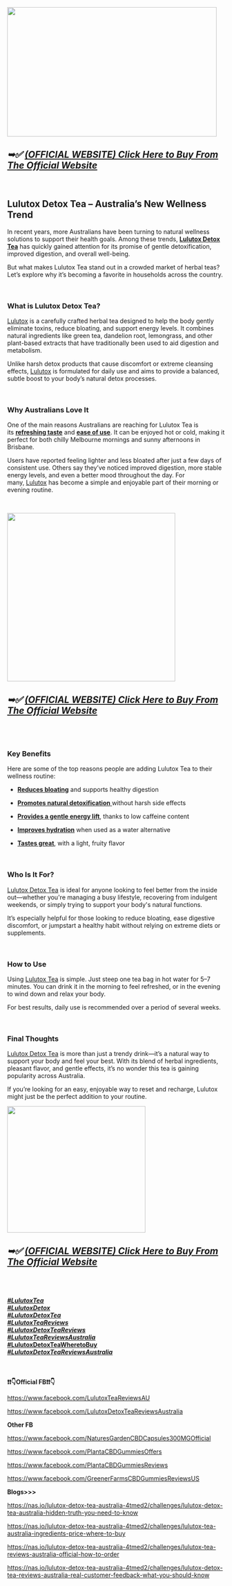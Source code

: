 <div class="separator"><a href="https://www.facebook.com/LulutoxTeaReviewsAU" target="_blank"><img src="https://blogger.googleusercontent.com/img/b/R29vZ2xl/AVvXsEgF8AyQnkxXDJEDL_jaHHb49Mf1LPoxv1Z0uGPSCohRGKIfmVu7a8GCVAU2Hz_eroyWQnuZoR79DLJlWNJXCMbj83_hwRpwkzfiuY0tjbrq-6GEwQ6NW0K7HqvUl7K-6l8li-bapfU8NdRxeIRlE4LH8sFoR0c2kyb1F7PfhkbW7A1rsh4XGmsT98mwjtI/w485-h299/lulutox3.jpg" alt="" width="485" height="299" border="0" data-original-height="394" data-original-width="639" /></a></div>
<h2><em>➥✅&nbsp;<a href="https://careline360.com/lulutox-au-buy" target="_blank">(OFFICIAL WEBSITE) Click Here to Buy From The Official Website</a></em></h2>
<div>&nbsp;</div>
<h2><strong data-end="190" data-start="129">Lulutox Detox Tea &ndash; Australia&rsquo;s New Wellness Trend</strong></h2>
<p data-end="461" data-start="192">In recent years, more Australians have been turning to natural wellness solutions to support their health goals. Among these trends,&nbsp;<strong data-end="346" data-start="325"><a href="https://www.facebook.com/LulutoxTeaReviewsAU" target="_blank">Lulutox Detox Tea</a></strong>&nbsp;has quickly gained attention for its promise of gentle detoxification, improved digestion, and overall well-being.</p>
<p data-end="612" data-start="463">But what makes Lulutox Tea stand out in a crowded market of herbal teas? Let&rsquo;s explore why it&rsquo;s becoming a favorite in households across the country.</p>
<p data-end="612" data-start="463">&nbsp;</p>
<h3 data-end="649" data-start="619">What is Lulutox Detox Tea?</h3>
<p data-end="961" data-start="651"><a href="https://www.facebook.com/LulutoxTeaReviewsAU" target="_blank">Lulutox</a>&nbsp;is a carefully crafted herbal tea designed to help the body gently eliminate toxins, reduce bloating, and support energy levels. It combines natural ingredients like green tea, dandelion root, lemongrass, and other plant-based extracts that have traditionally been used to aid digestion and metabolism.</p>
<p data-end="1167" data-start="963">Unlike harsh detox products that cause discomfort or extreme cleansing effects,&nbsp;<a href="https://www.facebook.com/LulutoxTeaReviewsAU" target="_blank">Lulutox</a>&nbsp;is formulated for&nbsp;<span data-end="1082" data-start="1069">daily use</span>&nbsp;and aims to provide a balanced, subtle boost to your body&rsquo;s natural detox processes.</p>
<p data-end="1167" data-start="963">&nbsp;</p>
<h3 data-end="1201" data-start="1174">Why Australians Love It</h3>
<p data-end="1434" data-start="1203">One of the main reasons Australians are reaching for Lulutox Tea is its&nbsp;<strong data-end="1295" data-start="1275"><a href="https://www.facebook.com/LulutoxTeaReviewsAU" target="_blank">refreshing taste</a></strong>&nbsp;and&nbsp;<strong data-end="1315" data-start="1300"><a href="https://www.facebook.com/LulutoxTeaReviewsAU" target="_blank">ease of use</a></strong>. It can be enjoyed hot or cold, making it perfect for both chilly Melbourne mornings and sunny afternoons in Brisbane.</p>
<p data-end="1740" data-start="1436">Users have reported feeling lighter and less bloated after just a few days of consistent use. Others say they&rsquo;ve noticed improved digestion, more stable energy levels, and even a better mood throughout the day. For many,&nbsp;<a href="https://www.facebook.com/LulutoxTeaReviewsAU" target="_blank">Lulutox</a>&nbsp;has become a simple and enjoyable part of their morning or evening routine.</p>
<p data-end="1740" data-start="1436">&nbsp;</p>
<p><a href="https://www.facebook.com/LulutoxTeaReviewsAU" target="_blank"><img src="https://blogger.googleusercontent.com/img/b/R29vZ2xl/AVvXsEippgYByY-WsL9jLqtYkj8VabCkEyU4Hc-X_SIAan-xQH66kb0SGhek2JHY5H2TvBLNOXnke2HGTCKAfxRTyGlg8wn1u1jtyEiqkQArW9BpOfpesyhxfA8I1s6uXMBPTlHZ11EeEjOS1cU7_9teY9a_Oe11rQskveMubv8VUBG9QblT0-ni6O2EMSB_J1M/w389-h389/lulutex.jpg" alt="" width="389" height="389" border="0" data-original-height="1000" data-original-width="1000" /></a></p>
<h2 data-end="1740" data-start="1436"><em><strong>➥✅&nbsp;<a href="https://careline360.com/lulutox-au-buy" target="_blank">(OFFICIAL WEBSITE) Click Here to Buy From The Official Website</a></strong></em></h2>
<h2>&nbsp;</h2>
<h3 data-end="1763" data-start="1747">Key Benefits</h3>
<p data-end="1854" data-start="1765">Here are some of the top reasons people are adding Lulutox Tea to their wellness routine:</p>
<ul data-end="2156" data-start="1856">
<li data-end="1911" data-start="1856">
<p data-end="1911" data-start="1858"><strong data-end="1878" data-start="1858"><a href="https://www.facebook.com/LulutoxDetoxTeaReviewsAustralia" target="_blank">Reduces bloating</a></strong>&nbsp;and supports healthy digestion</p>
</li>
<li data-end="1978" data-start="1912">
<p data-end="1978" data-start="1914"><a href="https://www.facebook.com/LulutoxDetoxTeaReviewsAustralia" target="_blank"><strong data-end="1949" data-start="1914">Promotes natural detoxification</strong>&nbsp;</a>without harsh side effects</p>
</li>
<li data-end="2048" data-start="1979">
<p data-end="2048" data-start="1981"><strong data-end="2014" data-start="1981"><a href="https://www.facebook.com/LulutoxDetoxTeaReviewsAustralia" target="_blank">Provides a gentle energy lift</a></strong>, thanks to low caffeine content</p>
</li>
<li data-end="2108" data-start="2049">
<p data-end="2108" data-start="2051"><strong data-end="2073" data-start="2051"><a href="https://www.facebook.com/LulutoxDetoxTeaReviewsAustralia" target="_blank">Improves hydration</a></strong>&nbsp;when used as a water alternative</p>
</li>
<li data-end="2156" data-start="2109">
<p data-end="2156" data-start="2111"><strong data-end="2127" data-start="2111"><a href="https://www.facebook.com/LulutoxDetoxTeaReviewsAustralia" target="_blank">Tastes great</a></strong>, with a light, fruity flavor</p>
</li>
</ul>
<div>&nbsp;</div>
<h3 data-end="2181" data-start="2163">Who Is It For?</h3>
<p data-end="2400" data-start="2183"><a href="https://www.facebook.com/LulutoxDetoxTeaReviewsAustralia" target="_blank">Lulutox Detox Tea</a>&nbsp;is ideal for anyone looking to feel better from the inside out&mdash;whether you're managing a busy lifestyle, recovering from indulgent weekends, or simply trying to support your body's natural functions.</p>
<p data-end="2568" data-start="2402">It&rsquo;s especially helpful for those looking to reduce bloating, ease digestive discomfort, or jumpstart a healthy habit without relying on extreme diets or supplements.</p>
<p data-end="2568" data-start="2402">&nbsp;</p>
<h3 data-end="2589" data-start="2575">How to Use</h3>
<p data-end="2775" data-start="2591">Using&nbsp;<a href="https://www.facebook.com/LulutoxTeaReviewsAU" target="_blank">Lulutox Tea</a>&nbsp;is simple. Just steep one tea bag in hot water for 5&ndash;7 minutes. You can drink it in the morning to feel refreshed, or in the evening to wind down and relax your body.</p>
<p data-end="2851" data-start="2777">For best results, daily use is recommended over a period of several weeks.</p>
<p data-end="2851" data-start="2777">&nbsp;</p>
<h3 data-end="2876" data-start="2858">Final Thoughts</h3>
<p data-end="3127" data-start="2878"><a href="https://www.facebook.com/LulutoxDetoxTeaReviewsAustralia" target="_blank">Lulutox Detox Tea</a>&nbsp;is more than just a trendy drink&mdash;it&rsquo;s a natural way to support your body and feel your best. With its blend of herbal ingredients, pleasant flavor, and gentle effects, it&rsquo;s no wonder this tea is gaining popularity across Australia.</p>
<p data-end="3256" data-start="3129">If you&rsquo;re looking for an easy, enjoyable way to reset and recharge, Lulutox might just be the perfect addition to your routine.</p>
<p data-end="3256" data-start="3129"><a href="https://www.facebook.com/LulutoxTeaReviewsAU" target="_blank"><img src="https://blogger.googleusercontent.com/img/b/R29vZ2xl/AVvXsEj3fdo43SZzU3kwpWuRGykSCPEjjlmdb3WTDOWtDxSn1qAS1ZEOm7ZCh_a9ExuIahu1P8K_6NqWg9-5tB_JFWzBTPIPvetdkXFCeclEEVbdo2Ne8AY68zj8VBvi0qVvrrYqlTFZV0a7_GGb40MF7K8yN9bK2kSlwh1RnGGZBhR8vVulYTCfZZyN2huKBww/s320/lulutox.jpg" alt="" width="320" height="292" border="0" data-original-height="913" data-original-width="1000" /></a></p>
<h2><em>➥✅&nbsp;<a href="https://careline360.com/lulutox-au-buy" target="_blank">(OFFICIAL WEBSITE) Click Here to Buy From The Official Website</a></em></h2>
<div><em>&nbsp;</em></div>
<div>&nbsp;</div>
<div><em>&nbsp;</em></div>
<div>
<div><em><em><strong><a href="https://www.facebook.com/LulutoxTeaReviewsAU" target="_blank">#LulutoxTea</a></strong></em></em></div>
<div><em><em><strong><a href="https://www.facebook.com/LulutoxDetoxTeaReviewsAustralia" target="_blank">#LulutoxDetox</a></strong></em></em></div>
<div><em><em><strong><a href="https://www.facebook.com/LulutoxDetoxTeaReviewsAustralia" target="_blank">#LulutoxDetoxTea</a></strong></em></em></div>
<div><em><em><strong><a href="https://www.facebook.com/LulutoxTeaReviewsAU" target="_blank">#LulutoxTeaReviews</a></strong></em></em></div>
<div><em><em><strong><a href="https://www.facebook.com/LulutoxDetoxTeaReviewsAustralia" target="_blank">#LulutoxDetoxTeaReviews</a></strong></em></em></div>
<div><em><strong><a href="https://www.facebook.com/LulutoxTeaReviewsAU" target="_blank">#LulutoxTeaReviewsAustralia</a></strong></em></div>
<div>
<div>
<div><strong><a href="https://www.facebook.com/LulutoxDetoxTeaReviewsAustralia" target="_blank">#LulutoxDetoxTeaWheretoBuy</a></strong></div>
</div>
</div>
<div><em><strong><a href="https://www.facebook.com/LulutoxDetoxTeaReviewsAustralia" target="_blank">#LulutoxDetoxTeaReviewsAustralia</a></strong></em></div>
<div>&nbsp;</div>
</div>
<div><em>&nbsp;</em></div>
<div><em>&nbsp;</em></div>
<div><strong>❗❗👇</strong><strong>Official FB</strong><strong>❗❗👇</strong></div>
<div>
<p><a href="https://www.facebook.com/LulutoxTeaReviewsAU">https://www.facebook.com/LulutoxTeaReviewsAU</a></p>
<p><a href="https://www.facebook.com/LulutoxDetoxTeaReviewsAustralia">https://www.facebook.com/LulutoxDetoxTeaReviewsAustralia</a></p>
<p><strong>Other FB</strong></p>
<p><a href="https://www.facebook.com/NaturesGardenCBDCapsules300MGOfficial">https://www.facebook.com/NaturesGardenCBDCapsules300MGOfficial</a></p>
<p><a href="https://www.facebook.com/PlantaCBDGummiesOffers">https://www.facebook.com/PlantaCBDGummiesOffers</a></p>
<p><a href="https://www.facebook.com/PlantaCBDGummiesReviews">https://www.facebook.com/PlantaCBDGummiesReviews</a></p>
<p><a href="https://www.facebook.com/GreenerFarmsCBDGummiesReviewsUS">https://www.facebook.com/GreenerFarmsCBDGummiesReviewsUS</a></p>
<p><strong>Blogs&gt;&gt;&gt;</strong></p>
<p><a href="https://nas.io/lulutox-detox-tea-australia-4tmed2/challenges/lulutox-detox-tea-australia-hidden-truth-you-need-to-know">https://nas.io/lulutox-detox-tea-australia-4tmed2/challenges/lulutox-detox-tea-australia-hidden-truth-you-need-to-know</a></p>
<p><a href="https://nas.io/lulutox-detox-tea-australia-4tmed2/challenges/lulutox-tea-australia-ingredients-price-where-to-buy">https://nas.io/lulutox-detox-tea-australia-4tmed2/challenges/lulutox-tea-australia-ingredients-price-where-to-buy</a></p>
<p><a href="https://nas.io/lulutox-detox-tea-australia-4tmed2/challenges/lulutox-tea-reviews-australia-official-how-to-order">https://nas.io/lulutox-detox-tea-australia-4tmed2/challenges/lulutox-tea-reviews-australia-official-how-to-order</a></p>
<p><a href="https://nas.io/lulutox-detox-tea-australia-4tmed2/challenges/lulutox-detox-tea-reviews-australia-real-customer-feedback-what-you-should-know">https://nas.io/lulutox-detox-tea-australia-4tmed2/challenges/lulutox-detox-tea-reviews-australia-real-customer-feedback-what-you-should-know</a></p>
</div>
